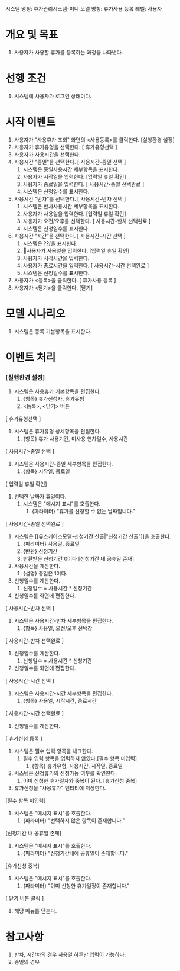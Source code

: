 시스템 명칭: 휴가관리시스템-미니
모델 명칭:  휴가사용 등록
레벨: 사용자

# 개요 및 목표
1. 사용자가 사용할 휴가를 등록하는 과정을 나타낸다.

# 선행 조건
1. 시스템에 사용자가 로그인 상태이다.

# 시작 이벤트
1. 사용자가 "사용휴가 조회" 화면의 <사용등록>를 클릭한다. [실행환경 설정]
2. 사용자가 휴가유형을 선택한다.  [ 휴가유형선택 ]
3. 사용자가 사용시간을 선택한다.
4. 사용시간 "종일"을 선택한다. [ 사용시간-종일 선택 ]
	1. 시스템은 종일사용시간 세부항목을 표시한다.
	2. 사용자가 시작일을 입력한다. [입력일 휴일 확인]
	3. 사용자가 종료일을 입력한다. [ 사용시간-종일 선택완료 ]
	4. 시스템은 신청일수를 표시한다.
5. 사용시간 "반차"를 선택한다. [ 사용시간-반차 선택 ]
    1. 시스템은 반차사용시간 세부항목을 표시한다.
    2. 사용자가 사용일을 입력한다. [입력일 휴일 확인]
    3. 사용자가 오전/오후를 선택한다. [ 사용시간-반차 선택완료 ]
    4. 시스템은 신청일수를 표시한다.
6. 사용시간 “시간”을 선택한다. [ 사용시간-시간 선택 ]
    1. 시스템은 ??/을 표시한다.
    2. 사용자가 사용일을 입력한다. [입력일 휴일 확인]
    3. 사용자가 시작시간을 입력한다.
    4. 사용자가 종료시간을 입력한다. [ 사용시간-시간 선택완료 ]
    5. 시스템은 신청일수를 표시한다.
7. 사용자가 <등록>을 클릭한다. [ 휴가사용 등록 ]
8. 사용자가 <닫기>을 클릭한다. [닫기]

# 모델 시나리오
1. 시스템은 등록 기본항목을 표시한다.

# 이벤트 처리

### [실행환경 설정]
1. 시스템은 사용휴가 기본항목을 편집한다.
	1. {항목} 휴가신청자, 휴가유형
	2. <등록>, <닫기> 버튼

[ 휴가유형선택 ]
1. 시스템은 휴가유형 상세항목을 편집한다.
	1. {항목} 휴가 사용기간, 미사용 연차일수, 사용시간

[ 사용시간-종일 선택 ]
1. 시스템은 사용시간-종일 세부항목을 편집한다.
	1. {항목} 시작일, 종료일

[ 입력일 휴일 확인]  
1. 선택한 날짜가 휴일이다.
	1. 시스템은 "메시지 표시"를 호출한다.
		1. {파라미터} "휴가를 신청할 수 없는 날짜입니다."

[ 사용시간-종일 선택완료 ]
1. 시스템은 [[유스케이스모델-신청기간 산출|"신청기간 산출"]]을 호출한다.
	1. {파라미터} 사용일, 종료일
	2. {반환} 신청기간
	3. 반환받은 신청기간 0이다 [신청기간 내 공휴일 존재]
2. 사용시간을 계산한다.
	1. {설명} 종일은 1이다.
3. 신청일수를 계산한다.
	1. 신청일수 = 사용시간 * 신청기간
4. 신청일수를 화면에 편집한다.

[ 사용시간-반차 선택 ]
1. 시스템은 사용시간-반차 세부항목을 편집한다.
	1. {항목} 사용일, 오전/오후 선택창

[ 사용시간-반차 선택완료 ]
1. 신청일수를 계산한다.
	1. 신청일수 = 사용시간 * 신청기간
2. 신청일수를 화면에 편집한다.

[ 사용시간-시간 선택 ]
1. 시스템은 사용시간-시간 세부항목을 편집한다.
	1. {항목} 사용일, 시작시간, 종료시간

 [ 사용시간-시간 선택완료 ]
 1. 신청일수를 계산한다.

[ 휴가신청 등록 ]
1. 시스템은 필수 입력 항목을 체크한다.
	1. 필수 입력 항목을 입력하지 않았다.[필수 항목 미입력]
		1. {항목} 휴가유형, 사용시간, 시작일, 종료일
2. 시스템은 신청휴가의 신청가능 여부를 확인한다.
	1. 이미 신청한 휴가일자와 중복이 된다. [휴가신청 중복]
3. 휴가신청을 "사용휴가" 엔티티에 저장한다.

[필수 항목 미입력]
1. 시스템은 "메시지 표시"를 호출한다.
	1. {파라미터} "선택하지 않은 항목이 존재합니다."

[신청기간 내 공휴일 존재]
1. 시스템은 "메시지 표시"를 호출한다.
	1. {파라미터} "신청기간내에 공휴일이 존재합니다."

[휴가신청 중복]
1. 시스템은 "메시지 표시"를 호출한다.
	1. {파라미터} "이미 신청한 휴가일정이 존재합니다."

[ 닫기 버튼 클릭 ]
1. 해당 메뉴를 닫는다.

# 참고사항
1. 반차, 시간차의 경우 사용일 하루만 입력이 가능하다.
2. 종일의 경우 